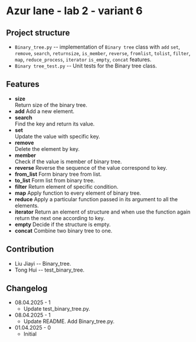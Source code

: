 # Azur lane - lab 2 - variant 6

## Project structure

- `Binary_tree.py` -- implementation of `Binary tree` class with `add`
  `set`, `remove`, `search`, `returnsize`, `is_member`, `reverse`,
  `fromlist`, `tolist`, `filter`, `map`, `reduce_process`, `iterator`
  `is_empty`, `concat` features.
- `Binary tree_test.py` -- Unit tests for the Binary tree class.

## Features

- **size**  
  Return size of the binary tree.
- **add**
  Add a new element.
- **search**  
  Find the key and return its value.
- **set**  
  Update the value with specific key.
- **remove**  
  Delete the element by key.
- **member**  
  Check if the value is member of binary tree.
- **reverse**
  Reverse the sequence of the value correspond to key.
- **from_list**
  Form binary tree from list.
- **to_list**
  Form list from binary tree.
- **filter**
  Return element of specific condition.
- **map**
  Apply function to every element of binary tree.
- **reduce**
  Apply a particular function passed in its argument to all the elements.
- **iterator**
  Return an element of structure and when use the function again return the
  next one according to key.
- **empty**
  Decide if the structure is empty.
- **concat**
  Combine two binary tree to one.

## Contribution

- Liu Jiayi -- Binary_tree.
- Tong Hui -- test_binary_tree.

## Changelog

- 08.04.2025 - 1  
   - Update test_binary_tree.py.
- 08.04.2025 - 1  
   - Update README. Add Binary_tree.py.
- 01.04.2025 - 0  
   - Initial
